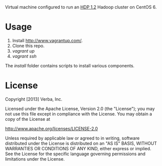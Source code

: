 Virtual machine configured to run an [HDP 1.2](http://hortonworks.com/products/hortonworksdataplatform/) Hadoop cluster on CentOS 6.

# Usage

  1. Install http://www.vagrantup.com/.
  1. Clone this repo.
  1. *vagrant up*
  1. *vagrant ssh*

The *install* folder contains scripts to install various components.

# License

Copyright [2013] Verba, Inc.

Licensed under the Apache License, Version 2.0 (the "License");
you may not use this file except in compliance with the License.
You may obtain a copy of the License at

   http://www.apache.org/licenses/LICENSE-2.0

Unless required by applicable law or agreed to in writing, software
distributed under the License is distributed on an "AS IS" BASIS,
WITHOUT WARRANTIES OR CONDITIONS OF ANY KIND, either express or implied.
See the License for the specific language governing permissions and
limitations under the License.
